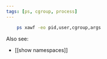 ```yaml
---
tags: [ps, cgroup, process]
---
```


```bash
    ps xawf -eo pid,user,cgroup,args
```

Also see:

- [[show namespaces]]
